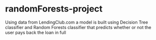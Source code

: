 # randomForests-project
Using data from LendingClub.com a model is built using Decision Tree classifier and Random Forests classifier that predicts whether or not the user pays back the loan in full

